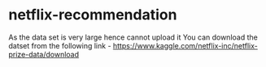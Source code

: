# netflix-recommendation
As the data set is very large hence cannot upload it  You can download the datset from the following link - https://www.kaggle.com/netflix-inc/netflix-prize-data/download
